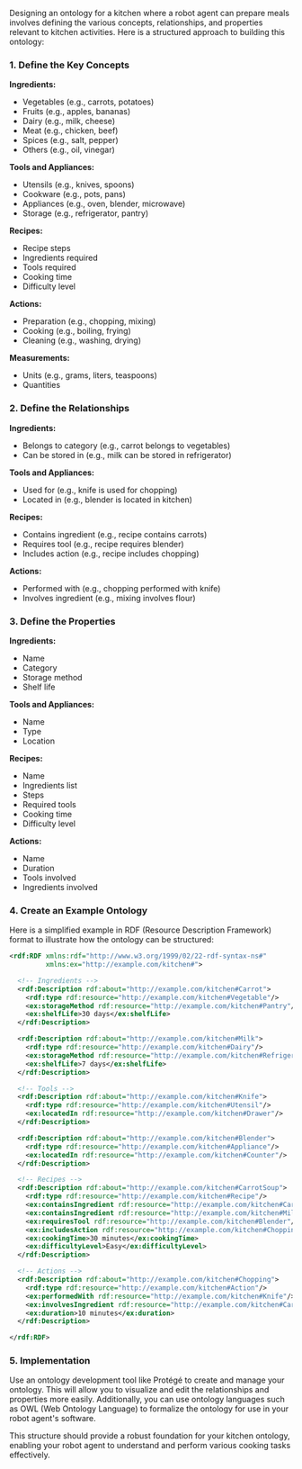 Designing an ontology for a kitchen where a robot agent can prepare meals involves defining the various concepts, relationships, and properties relevant to kitchen activities. Here is a structured approach to building this ontology:

### 1. Define the Key Concepts

**Ingredients:**
- Vegetables (e.g., carrots, potatoes)
- Fruits (e.g., apples, bananas)
- Dairy (e.g., milk, cheese)
- Meat (e.g., chicken, beef)
- Spices (e.g., salt, pepper)
- Others (e.g., oil, vinegar)

**Tools and Appliances:**
- Utensils (e.g., knives, spoons)
- Cookware (e.g., pots, pans)
- Appliances (e.g., oven, blender, microwave)
- Storage (e.g., refrigerator, pantry)

**Recipes:**
- Recipe steps
- Ingredients required
- Tools required
- Cooking time
- Difficulty level

**Actions:**
- Preparation (e.g., chopping, mixing)
- Cooking (e.g., boiling, frying)
- Cleaning (e.g., washing, drying)

**Measurements:**
- Units (e.g., grams, liters, teaspoons)
- Quantities

### 2. Define the Relationships

**Ingredients:**
- Belongs to category (e.g., carrot belongs to vegetables)
- Can be stored in (e.g., milk can be stored in refrigerator)

**Tools and Appliances:**
- Used for (e.g., knife is used for chopping)
- Located in (e.g., blender is located in kitchen)

**Recipes:**
- Contains ingredient (e.g., recipe contains carrots)
- Requires tool (e.g., recipe requires blender)
- Includes action (e.g., recipe includes chopping)

**Actions:**
- Performed with (e.g., chopping performed with knife)
- Involves ingredient (e.g., mixing involves flour)

### 3. Define the Properties

**Ingredients:**
- Name
- Category
- Storage method
- Shelf life

**Tools and Appliances:**
- Name
- Type
- Location

**Recipes:**
- Name
- Ingredients list
- Steps
- Required tools
- Cooking time
- Difficulty level

**Actions:**
- Name
- Duration
- Tools involved
- Ingredients involved

### 4. Create an Example Ontology

Here is a simplified example in RDF (Resource Description Framework) format to illustrate how the ontology can be structured:

```rdf
<rdf:RDF xmlns:rdf="http://www.w3.org/1999/02/22-rdf-syntax-ns#"
         xmlns:ex="http://example.com/kitchen#">

  <!-- Ingredients -->
  <rdf:Description rdf:about="http://example.com/kitchen#Carrot">
    <rdf:type rdf:resource="http://example.com/kitchen#Vegetable"/>
    <ex:storageMethod rdf:resource="http://example.com/kitchen#Pantry"/>
    <ex:shelfLife>30 days</ex:shelfLife>
  </rdf:Description>

  <rdf:Description rdf:about="http://example.com/kitchen#Milk">
    <rdf:type rdf:resource="http://example.com/kitchen#Dairy"/>
    <ex:storageMethod rdf:resource="http://example.com/kitchen#Refrigerator"/>
    <ex:shelfLife>7 days</ex:shelfLife>
  </rdf:Description>

  <!-- Tools -->
  <rdf:Description rdf:about="http://example.com/kitchen#Knife">
    <rdf:type rdf:resource="http://example.com/kitchen#Utensil"/>
    <ex:locatedIn rdf:resource="http://example.com/kitchen#Drawer"/>
  </rdf:Description>

  <rdf:Description rdf:about="http://example.com/kitchen#Blender">
    <rdf:type rdf:resource="http://example.com/kitchen#Appliance"/>
    <ex:locatedIn rdf:resource="http://example.com/kitchen#Counter"/>
  </rdf:Description>

  <!-- Recipes -->
  <rdf:Description rdf:about="http://example.com/kitchen#CarrotSoup">
    <rdf:type rdf:resource="http://example.com/kitchen#Recipe"/>
    <ex:containsIngredient rdf:resource="http://example.com/kitchen#Carrot"/>
    <ex:containsIngredient rdf:resource="http://example.com/kitchen#Milk"/>
    <ex:requiresTool rdf:resource="http://example.com/kitchen#Blender"/>
    <ex:includesAction rdf:resource="http://example.com/kitchen#Chopping"/>
    <ex:cookingTime>30 minutes</ex:cookingTime>
    <ex:difficultyLevel>Easy</ex:difficultyLevel>
  </rdf:Description>

  <!-- Actions -->
  <rdf:Description rdf:about="http://example.com/kitchen#Chopping">
    <rdf:type rdf:resource="http://example.com/kitchen#Action"/>
    <ex:performedWith rdf:resource="http://example.com/kitchen#Knife"/>
    <ex:involvesIngredient rdf:resource="http://example.com/kitchen#Carrot"/>
    <ex:duration>10 minutes</ex:duration>
  </rdf:Description>

</rdf:RDF>
```

### 5. Implementation

Use an ontology development tool like Protégé to create and manage your ontology. This will allow you to visualize and edit the relationships and properties more easily. Additionally, you can use ontology languages such as OWL (Web Ontology Language) to formalize the ontology for use in your robot agent's software.

This structure should provide a robust foundation for your kitchen ontology, enabling your robot agent to understand and perform various cooking tasks effectively.